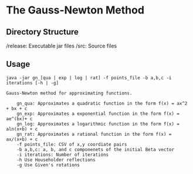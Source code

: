 The Gauss-Newton Method
=======================

Directory Structure
-------------------
/release: Executable jar files
/src: Source files

Usage
-----

```
java -jar gn_[qua | exp | log | rat] -f points_file -b a,b,c -i iterations [-h | -g]

Gauss-Newton method for approximating functions.
    
    gn_qua: Approximates a quadratic function in the form f(x) = ax^2 + bx + c
    gn_exp: Approximates a exponential function in the form f(x) = ae^(bx)+ c
    gn_log: Approximates a logarithmic function in the form f(x) = aln(x+b) + c
    gn_rat: Approximates a rational function in the form f(x) = ax/(x+b) + c
    -f points_file: CSV of x,y coordiate pairs
    -b a,b,c: a, b, and c componenets of the initial Beta vector
    -i iterations: Number of iterations
    -h Use Householder reflections
    -g Use Given's rotations
```